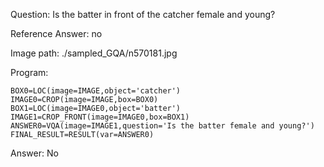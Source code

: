 Question: Is the batter in front of the catcher female and young?

Reference Answer: no

Image path: ./sampled_GQA/n570181.jpg

Program:

```
BOX0=LOC(image=IMAGE,object='catcher')
IMAGE0=CROP(image=IMAGE,box=BOX0)
BOX1=LOC(image=IMAGE0,object='batter')
IMAGE1=CROP_FRONT(image=IMAGE0,box=BOX1)
ANSWER0=VQA(image=IMAGE1,question='Is the batter female and young?')
FINAL_RESULT=RESULT(var=ANSWER0)
```
Answer: No

